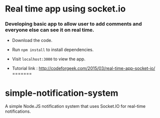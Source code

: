 # Real time app using socket.io
### Developing basic app to allow user to add comments and everyone else can see it on real time.

- Download the code.

- Run `npm install` to install dependencies.

- Visit `localhost:3000` to view the app.

- Tutorial link : http://codeforgeek.com/2015/03/real-time-app-socket-io/
=======
# simple-notification-system
A simple Node.JS notification system that uses Socket.IO for real-time notifications.
